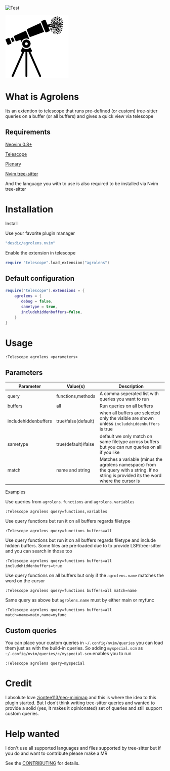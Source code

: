 ![Test](https://github.com/desdic/agrolens.nvim/actions/workflows/ci.yml/badge.svg)

![Agrolens](media/agrolens.png "Agrolens")

# What is Agrolens

Its an extention to telescope that runs pre-defined (or custom) tree-sitter queries on a buffer (or all buffers) and gives a quick view via telescope

## Requirements

[Neovim 0.8+](https://github.com/neovim/neovim)

[Telescope](https://github.com/nvim-telescope/telescope.nvim)

[Plenary](https://github.com/nvim-lua/plenary.nvim)

[Nvim tree-sitter](https://github.com/nvim-treesitter/nvim-treesitter)

And the language you with to use is also required to be installed via Nvim tree-sitter

# Installation

Install 

Use your favorite plugin manager

```lua
"desdic/agrolens.nvim"
```

Enable the extension in telescope

```lua
require "telescope".load_extension("agrolens")
```

## Default configuration

```lua
require("telescope").extensions = {
    agrolens = {
       debug = false,
       sametype = true,
       includehiddenbuffers=false,
    }
}
```

# Usage

```
:Telescope agrolens <parameters>
```

## Parameters

| Parameter | Value(s) | Description |
| --- | ---| ----------- |
| query | functions,methods | A comma seperated list with queries you want to run |
| buffers | all | Run queries on all buffers | 
| includehiddenbuffers | true/false(default) | when all buffers are selected only the visible are shown unless `includehiddenbuffers` is true |
| sametype | true(default)/false | default we only match on same filetype across buffers but you can run queries on all if you like |
| match | name and string | Matches a variable (minus the agrolens namespace) from the query with a string. If no string is provided its the word where the cursor is |

Examples

Use queries from `agrolens.functions` and `agrolens.variables`
```
:Telescope agrolens query=functions,variables
```

Use query functions but run it on all buffers regards filetype
```
:Telescope agrolens query=functions buffers=all
```

Use query functions but run it on all buffers regards filetype and include hidden buffers. Some files are pre-loaded
due to to provide LSP/tree-sitter and you can search in those too
```
:Telescope agrolens query=functions buffers=all includehiddenbuffers=true
```

Use query functions on all buffers but only if the `agrolens.name` matches the word on the cursor
```
:Telescope agrolens query=functions buffers=all match=name
```

Same query as above but `agrolens.name` must by either main or myfunc
```
:Telescope agrolens query=functions buffers=all match=name=main,name=myfunc
```

## Custom queries

You can place your custom queries in `~/.config/nvim/queries` you can load them just as with the build-in queries. So adding `myspecial.scm` as `~/.config/nvim/queries/c/myspecial.scm` enables you to run

```
:Telescope agrolens query=myspecial
```

# Credit

I absolute love [ziontee113/neo-minimap](https://github.com/ziontee113/neo-minimap) and this is where the idea to this plugin started. But I don't think writing tree-sitter queries and wanted to provide a solid (yes, it makes it opinionated) set of queries and still support custom queries.

# Help wanted

I don't use all supported languages and files supported by tree-sitter but if you do and want to contribute please make a MR

See the [CONTRIBUTING](CONTRIBUTING.md) for details.
